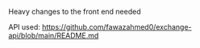 Heavy changes to the front end needed


API used: https://github.com/fawazahmed0/exchange-api/blob/main/README.md
